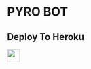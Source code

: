# PYRO BOT

## Deploy To Heroku

<a href="https://heroku.com/deploy?template=https://github.com/dragonex777/master">
     <img height="30px" src="https://img.shields.io/badge/Deploy%20To%20Heroku-blueviolet?style=for-the-badge&logo=heroku">
  </a>
